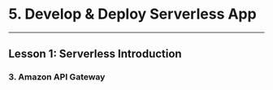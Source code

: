 # 5. Develop & Deploy Serverless App
___

## Lesson 1: Serverless Introduction

### 3. Amazon API Gateway 



